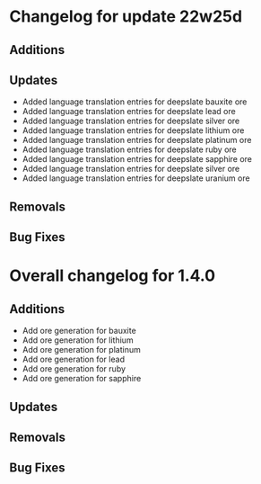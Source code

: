 # Changelog for update 22w25d

## Additions

## Updates

- Added language translation entries for deepslate bauxite ore
- Added language translation entries for deepslate lead ore
- Added language translation entries for deepslate silver ore
- Added language translation entries for deepslate lithium ore
- Added language translation entries for deepslate platinum ore
- Added language translation entries for deepslate ruby ore
- Added language translation entries for deepslate sapphire ore
- Added language translation entries for deepslate silver ore
- Added language translation entries for deepslate uranium ore

## Removals

## Bug Fixes

# Overall changelog for 1.4.0

## Additions

- Add ore generation for bauxite
- Add ore generation for lithium
- Add ore generation for platinum
- Add ore generation for lead
- Add ore generation for ruby
- Add ore generation for sapphire

## Updates

## Removals

## Bug Fixes
